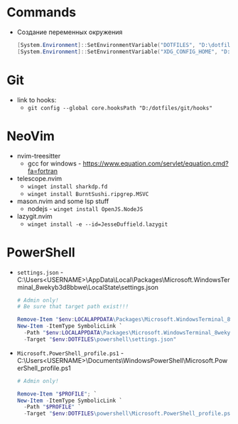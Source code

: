 # Commands

- Создание переменных окружения
  ```powershell
  [System.Environment]::SetEnvironmentVariable("DOTFILES", "D:\dotfiles", "User")
  [System.Environment]::SetEnvironmentVariable("XDG_CONFIG_HOME", "D:\dotfiles\neovim", "User")
  ```

# Git

- link to hooks:
  - `git config --global core.hooksPath "D:/dotfiles/git/hooks"`

# NeoVim

- nvim-treesitter
  - gcc for windows - https://www.equation.com/servlet/equation.cmd?fa=fortran
- telescope.nvim
  - `winget install sharkdp.fd`
  - `winget install BurntSushi.ripgrep.MSVC`
- mason.nvim and some lsp stuff
  - nodejs - `winget install OpenJS.NodeJS`
- lazygit.nvim
  - `winget install -e --id=JesseDuffield.lazygit`

# PowerShell

- `settings.json` - C:\Users\<USERNAME>\AppData\Local\Packages\Microsoft.WindowsTerminal_8wekyb3d8bbwe\LocalState\settings.json

  ```powershell
  # Admin only!
  # Be sure that target path exist!!!

  Remove-Item "$env:LOCALAPPDATA\Packages\Microsoft.WindowsTerminal_8wekyb3d8bbwe\LocalState\settings.json"; `
  New-Item -ItemType SymbolicLink `
    -Path "$env:LOCALAPPDATA\Packages\Microsoft.WindowsTerminal_8wekyb3d8bbwe\LocalState\settings.json" `
    -Target "$env:DOTFILES\powershell\settings.json"
  ```

- `Microsoft.PowerShell_profile.ps1` - C:\Users\<USERNAME>\Documents\WindowsPowerShell\Microsoft.PowerShell_profile.ps1

  ```powershell
  # Admin only!

  Remove-Item "$PROFILE"; `
  New-Item -ItemType SymbolicLink `
    -Path "$PROFILE" `
    -Target "$env:DOTFILES\powershell\Microsoft.PowerShell_profile.ps1"
  ```

